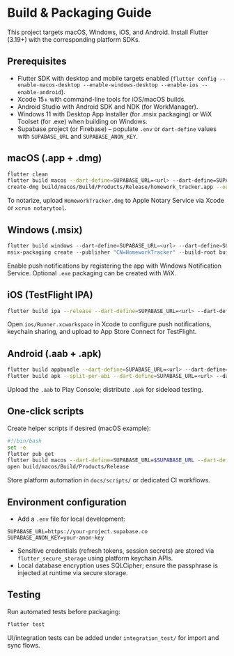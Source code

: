 # Build & Packaging Guide

This project targets macOS, Windows, iOS, and Android. Install Flutter (3.19+) with the corresponding platform SDKs.

## Prerequisites

* Flutter SDK with desktop and mobile targets enabled (`flutter config --enable-macos-desktop --enable-windows-desktop --enable-ios --enable-android`).
* Xcode 15+ with command-line tools for iOS/macOS builds.
* Android Studio with Android SDK and NDK (for WorkManager).
* Windows 11 with Desktop App Installer (for .msix packaging) or WiX Toolset (for .exe) when building on Windows.
* Supabase project (or Firebase) – populate `.env` or `dart-define` values with `SUPABASE_URL` and `SUPABASE_ANON_KEY`.

## macOS (.app + .dmg)

```bash
flutter clean
flutter build macos --dart-define=SUPABASE_URL=<url> --dart-define=SUPABASE_ANON_KEY=<anon>
create-dmg build/macos/Build/Products/Release/homework_tracker.app --output HomeworkTracker.dmg
```

To notarize, upload `HomeworkTracker.dmg` to Apple Notary Service via Xcode or `xcrun notarytool`.

## Windows (.msix)

```powershell
flutter build windows --dart-define=SUPABASE_URL=<url> --dart-define=SUPABASE_ANON_KEY=<anon>
msix-packaging create --publisher "CN=HomeworkTracker" --build-root build\windows\runner\Release --output HomeworkTracker.msix
```

Enable push notifications by registering the app with Windows Notification Service. Optional `.exe` packaging can be created with WiX.

## iOS (TestFlight IPA)

```bash
flutter build ipa --release --dart-define=SUPABASE_URL=<url> --dart-define=SUPABASE_ANON_KEY=<anon>
```

Open `ios/Runner.xcworkspace` in Xcode to configure push notifications, keychain sharing, and upload to App Store Connect for TestFlight.

## Android (.aab + .apk)

```bash
flutter build appbundle --dart-define=SUPABASE_URL=<url> --dart-define=SUPABASE_ANON_KEY=<anon>
flutter build apk --split-per-abi --dart-define=SUPABASE_URL=<url> --dart-define=SUPABASE_ANON_KEY=<anon>
```

Upload the `.aab` to Play Console; distribute `.apk` for sideload testing.

## One-click scripts

Create helper scripts if desired (macOS example):

```bash
#!/bin/bash
set -e
flutter pub get
flutter build macos --dart-define=SUPABASE_URL=$SUPABASE_URL --dart-define=SUPABASE_ANON_KEY=$SUPABASE_ANON_KEY
open build/macos/Build/Products/Release
```

Store platform automation in `docs/scripts/` or dedicated CI workflows.

## Environment configuration

* Add a `.env` file for local development:

```
SUPABASE_URL=https://your-project.supabase.co
SUPABASE_ANON_KEY=your-anon-key
```

* Sensitive credentials (refresh tokens, session secrets) are stored via `flutter_secure_storage` using platform keychain APIs.
* Local database encryption uses SQLCipher; ensure the passphrase is injected at runtime via secure storage.

## Testing

Run automated tests before packaging:

```bash
flutter test
```

UI/integration tests can be added under `integration_test/` for import and sync flows.
